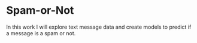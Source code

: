 # Spam-or-Not

In this work I will explore text message data and create models to predict if a message is a spam or not.
